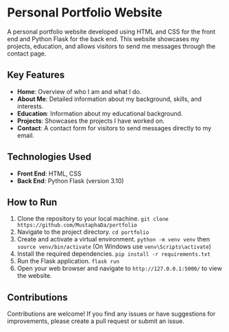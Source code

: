 # Personal Portfolio Website

A personal portfolio website developed using HTML and CSS for the front end and Python Flask for the back end. This website showcases my projects, education, and allows visitors to send me messages through the contact page.

## Key Features

- **Home**: Overview of who I am and what I do.
- **About Me**: Detailed information about my background, skills, and interests.
- **Education**: Information about my educational background.
- **Projects**: Showcases the projects I have worked on.
- **Contact**: A contact form for visitors to send messages directly to my email.

## Technologies Used

- **Front End**: HTML, CSS
- **Back End**: Python Flask (version 3.10)


## How to Run

1. Clone the repository to your local machine. `git clone https://github.com/MustaphaDa/portfolio`
2. Navigate to the project directory. `cd portfolio`
3. Create and activate a virtual environment. `python -m venv venv` then `source venv/bin/activate` (On Windows use `venv\Scripts\activate`)
4. Install the required dependencies. `pip install -r requirements.txt`
5. Run the Flask application. `flask run`
6. Open your web browser and navigate to `http://127.0.0.1:5000/` to view the website.

## Contributions

Contributions are welcome! If you find any issues or have suggestions for improvements, please create a pull request or submit an issue.
